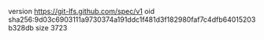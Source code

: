 version https://git-lfs.github.com/spec/v1
oid sha256:9d03c6903111a9730374a191ddc1f481d3f182980faf7c4dfb64015203b328db
size 3723
